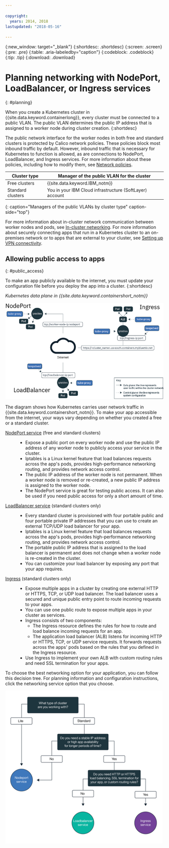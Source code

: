 ```yaml
---

copyright:
  years: 2014, 2018
lastupdated: "2018-05-16"

---
```


{:new_window: target="_blank"}
{:shortdesc: .shortdesc}
{:screen: .screen}
{:pre: .pre}
{:table: .aria-labeledby="caption"}
{:codeblock: .codeblock}
{:tip: .tip}
{:download: .download}



# Planning networking with NodePort, LoadBalancer, or Ingress services
{: #planning}

When you create a Kubernetes cluster in {{site.data.keyword.containerlong}}, every cluster must be connected to a public VLAN. The public VLAN determines the public IP address that is assigned to a worker node during cluster creation.
{:shortdesc}

The public network interface for the worker nodes in both free and standard clusters is protected by Calico network policies. These policies block most inbound traffic by default. However, inbound traffic that is necessary for Kubernetes to function is allowed, as are connections to NodePort, LoadBalancer, and Ingress services. For more information about these policies, including how to modify them, see [Network policies](cs_network_policy.html#network_policies).

|Cluster type|Manager of the public VLAN for the cluster|
|------------|------------------------------------------|
|Free clusters|{{site.data.keyword.IBM_notm}}|
|Standard clusters|You in your IBM Cloud infrastructure (SoftLayer) account|
{: caption="Managers of the public VLANs by cluster type" caption-side="top"}

For more information about in-cluster network communication between worker nodes and pods, see [In-cluster networking](cs_secure.html#in_cluster_network). For more information about securely connecting apps that run in a Kubernetes cluster to an on-premises network or to apps that are external to your cluster, see [Setting up VPN connectivity](cs_vpn.html).

## Allowing public access to apps
{: #public_access}

To make an app publicly available to the internet, you must update your configuration file before you deploy the app into a cluster.
{:shortdesc}

*Kubernetes data plane in {{site.data.keyword.containershort_notm}}*

![{{site.data.keyword.containerlong_notm}} Kubernetes architecture](images/networking.png)

The diagram shows how Kubernetes carries user network traffic in {{site.data.keyword.containershort_notm}}. To make your app accessible from the internet, your ways vary depending on whether you created a free or a standard cluster.

<dl>
<dt><a href="cs_nodeport.html#planning" target="_blank">NodePort service</a> (free and standard clusters)</dt>
<dd>
 <ul>
  <li>Expose a public port on every worker node and use the public IP address of any worker node to publicly access your service in the cluster.</li>
  <li>Iptables is a Linux kernel feature that load balances requests across the app's pods, provides high-performance networking routing, and provides network access control.</li>
  <li>The public IP address of the worker node is not permanent. When a worker node is removed or re-created, a new public IP address is assigned to the worker node.</li>
  <li>The NodePort service is great for testing public access. It can also be used if you need public access for only a short amount of time.</li>
 </ul>
</dd>
<dt><a href="cs_loadbalancer.html#planning" target="_blank">LoadBalancer service</a> (standard clusters only)</dt>
<dd>
 <ul>
  <li>Every standard cluster is provisioned with four portable public and four portable private IP addresses that you can use to create an external TCP/UDP load balancer for your app.</li>
  <li>Iptables is a Linux kernel feature that load balances requests across the app's pods, provides high-performance networking routing, and provides network access control.</li>
  <li>The portable public IP address that is assigned to the load balancer is permanent and does not change when a worker node is re-created in the cluster.</li>
  <li>You can customize your load balancer by exposing any port that your app requires.</li></ul>
</dd>
<dt><a href="cs_ingress.html#planning" target="_blank">Ingress</a> (standard clusters only)</dt>
<dd>
 <ul>
  <li>Expose multiple apps in a cluster by creating one external HTTP or HTTPS, TCP, or UDP load balancer. The load balancer uses a secured and unique public entry point to route incoming requests to your apps.</li>
  <li>You can use one public route to expose multiple apps in your cluster as services.</li>
  <li>Ingress consists of two components:
   <ul>
    <li>The Ingress resource defines the rules for how to route and load balance incoming requests for an app.</li>
    <li>The application load balancer (ALB) listens for incoming HTTP or HTTPS, TCP, or UDP service requests. It forwards requests across the apps' pods based on the rules that you defined in the Ingress resource.</li>
   </ul>
  <li>Use Ingress to implement your own ALB with custom routing rules and need SSL termination for your apps.</li>
 </ul>
</dd></dl>

To choose the best networking option for your application, you can follow this decision tree. For planning information and configuration instructions, click the networking service option that you choose.

<img usemap="#networking_map" border="0" class="image" src="images/networkingdt.png" width="500px" alt="This image walks you through choosing the best networking option for your application. If this image is not displaying, the information can still be found in the documentation." style="width:500px;" />
<map name="networking_map" id="networking_map">
<area href="/docs/containers/cs_nodeport.html" alt="Nodeport service" shape="circle" coords="52, 283, 45"/>
<area href="/docs/containers/cs_loadbalancer.html" alt="LoadBalancer service" shape="circle" coords="247, 419, 44"/>
<area href="/docs/containers/cs_ingress.html" alt="Ingress service" shape="circle" coords="445, 420, 45"/>
</map>
